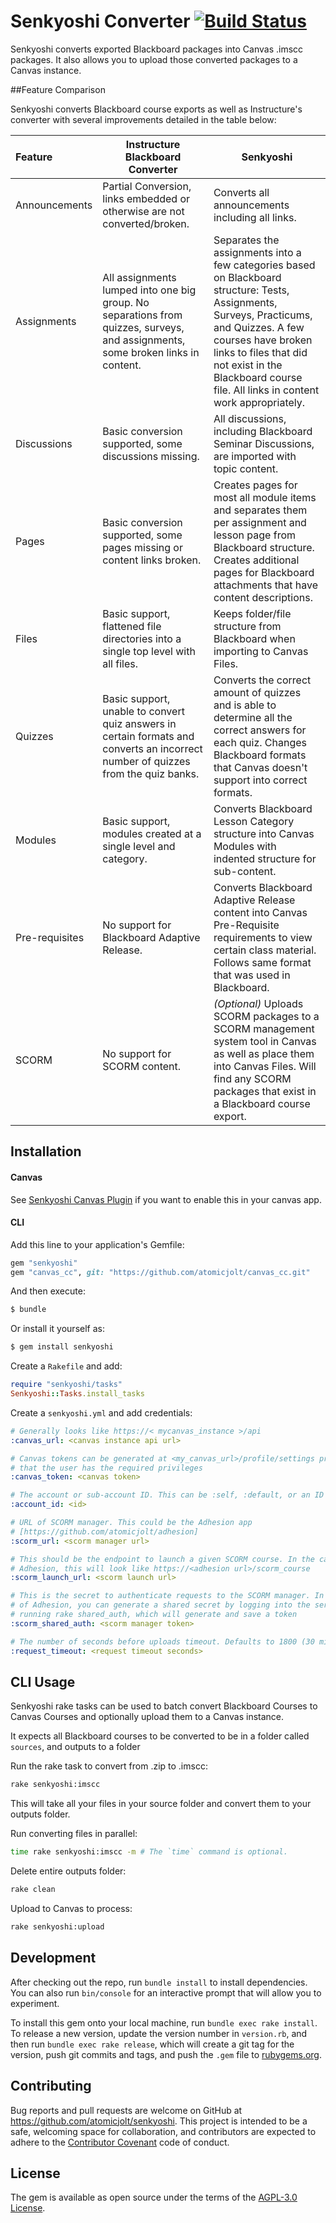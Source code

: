 # Senkyoshi Converter [![Build Status](https://travis-ci.org/atomicjolt/senkyoshi.svg?branch=master)](https://travis-ci.org/atomicjolt/senkyoshi)

Senkyoshi converts exported Blackboard packages into Canvas .imscc packages. It also allows you to upload those converted packages to a Canvas instance.

##Feature Comparison

Senkyoshi converts Blackboard course exports as well as Instructure's converter with several improvements detailed in the table below:

| Feature  | Instructure Blackboard Converter | Senkyoshi |
|:---------|----------------------------------|-----------|
| Announcements | Partial Conversion, links embedded or otherwise are not converted/broken. | Converts all announcements including all links. |
|Assignments|All assignments lumped into one big group.  No separations from quizzes, surveys, and assignments, some broken links in content.| Separates the assignments into a few categories based on Blackboard structure: Tests, Assignments, Surveys, Practicums, and Quizzes. A few courses have broken links to files that did not exist in the Blackboard course file. All links in content work appropriately. |
|Discussions|Basic conversion supported, some discussions missing.| All discussions, including Blackboard Seminar Discussions, are imported with topic content.|
|Pages|Basic conversion supported, some pages missing or content links broken.|Creates pages for most all module items and separates them per assignment and lesson page from Blackboard structure.  Creates additional pages for Blackboard attachments that have content descriptions.|
|Files|Basic support, flattened file directories into a single top level with all files. | Keeps folder/file structure from Blackboard when importing to Canvas Files. |
|Quizzes|Basic support, unable to convert quiz answers in certain formats and converts an incorrect number of quizzes from the quiz banks.| Converts the correct amount of quizzes and is able to determine all the correct answers for each quiz. Changes Blackboard formats that Canvas doesn't support into correct formats.|
|Modules|Basic support, modules created at a single level and category. | Converts Blackboard Lesson Category structure into Canvas Modules with indented structure for sub-content. |
|Pre-requisites|No support for Blackboard Adaptive Release.| Converts Blackboard Adaptive Release content into Canvas Pre-Requisite requirements to view certain class material. Follows same format that was used in Blackboard.|
|SCORM|No support for SCORM content.|*(Optional)* Uploads SCORM packages to a SCORM management system tool in Canvas as well as place them into Canvas Files. Will find any SCORM packages that exist in a Blackboard course export.|

## Installation

#### Canvas
See [Senkyoshi Canvas Plugin](https://github.com/atomicjolt/senkyoshi_canvas_plugin) if you want to enable this in your canvas app.

#### CLI
Add this line to your application's Gemfile:

```ruby
gem "senkyoshi"
gem "canvas_cc", git: "https://github.com/atomicjolt/canvas_cc.git"
```

And then execute:
```sh
$ bundle
```

Or install it yourself as:
```sh
$ gem install senkyoshi
```

Create a `Rakefile` and add:
```ruby
require "senkyoshi/tasks"
Senkyoshi::Tasks.install_tasks
```

Create a `senkyoshi.yml` and add credentials:
```yaml
# Generally looks like https://< mycanvas_instance >/api
:canvas_url: <canvas instance api url>

# Canvas tokens can be generated at <my_canvas_url>/profile/settings provided
# that the user has the required privileges
:canvas_token: <canvas token>

# The account or sub-account ID. This can be :self, :default, or an ID
:account_id: <id>

# URL of SCORM manager. This could be the Adhesion app
# [https://github.com/atomicjolt/adhesion]
:scorm_url: <scorm manager url>

# This should be the endpoint to launch a given SCORM course. In the case of
# Adhesion, this will look like https://<adhesion url>/scorm_course
:scorm_launch_url: <scorm launch url>

# This is the secret to authenticate requests to the SCORM manager. In the case
# of Adhesion, you can generate a shared secret by logging into the server and
# running rake shared_auth, which will generate and save a token
:scorm_shared_auth: <scorm manager token>

# The number of seconds before uploads timeout. Defaults to 1800 (30 minutes)
:request_timeout: <request timeout seconds>
```

## CLI Usage

Senkyoshi rake tasks can be used to batch convert Blackboard Courses to Canvas Courses and optionally upload them to a Canvas instance.

It expects all Blackboard courses to be converted to be in a folder called `sources`, and outputs to a folder

Run the rake task to convert from .zip to .imscc:
```bash
rake senkyoshi:imscc
```
This will take all your files in your source folder and convert them to your outputs folder.

Run converting files in parallel:
```bash
time rake senkyoshi:imscc -m # The `time` command is optional.
```

Delete entire outputs folder:
```bash
rake clean
```

Upload to Canvas to process:
```bash
rake senkyoshi:upload
```

## Development

After checking out the repo, run `bundle install` to install dependencies. You can also run `bin/console` for an interactive prompt that will allow you to experiment.

To install this gem onto your local machine, run `bundle exec rake install`. To release a new version, update the version number in `version.rb`, and then run `bundle exec rake release`, which will create a git tag for the version, push git commits and tags, and push the `.gem` file to [rubygems.org](https://rubygems.org).

## Contributing

Bug reports and pull requests are welcome on GitHub at https://github.com/atomicjolt/senkyoshi. This project is intended to be a safe, welcoming space for collaboration, and contributors are expected to adhere to the [Contributor Covenant](http://contributor-covenant.org) code of conduct.


## License

The gem is available as open source under the terms of the [AGPL-3.0 License](http://www.gnu.org/licenses/).
